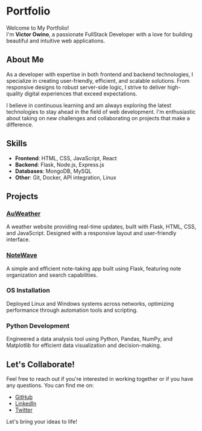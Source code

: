 # Portfolio

Welcome to My Portfolio!  
I'm **Victor Owino**, a passionate FullStack Developer with a love for building beautiful and intuitive web applications.

## About Me
As a developer with expertise in both frontend and backend technologies, I specialize in creating user-friendly, efficient, and scalable solutions. From responsive designs to robust server-side logic, I strive to deliver high-quality digital experiences that exceed expectations.

I believe in continuous learning and am always exploring the latest technologies to stay ahead in the field of web development. I'm enthusiastic about taking on new challenges and collaborating on projects that make a difference.

## Skills
- **Frontend**: HTML, CSS, JavaScript, React
- **Backend**: Flask, Node.js, Express.js
- **Databases**: MongoDB, MySQL
- **Other**: Git, Docker, API integration, Linux

## Projects

### [AuWeather](https://auweather.onrender.com/)
A weather website providing real-time updates, built with Flask, HTML, CSS, and JavaScript. Designed with a responsive layout and user-friendly interface.

### [NoteWave](https://audowrld.pythonanywhere.com/)
A simple and efficient note-taking app built using Flask, featuring note organization and search capabilities.

### OS Installation
Deployed Linux and Windows systems across networks, optimizing performance through automation tools and scripting.

### Python Development
Engineered a data analysis tool using Python, Pandas, NumPy, and Matplotlib for efficient data visualization and decision-making.

## Let's Collaborate!
Feel free to reach out if you're interested in working together or if you have any questions. You can find me on:

- [GitHub](https://github.com/KenyanAudo03)
- [LinkedIn](www.linkedin.com/in/victorowino)
- [Twitter]([https://twitter.com/username](https://twitter.com/AudoWrld))

Let's bring your ideas to life!
